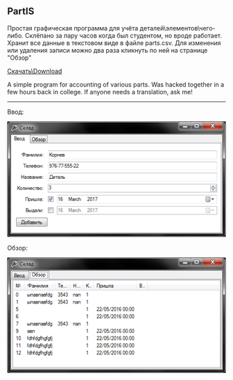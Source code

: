 PartIS
---
Простая графическая программа для учёта деталей\элементов\чего-либо. Склёпано за пару часов когда был студентом, но вроде работает. Хранит все данные в текстовом виде в файле parts.csv. Для изменения или удаления записи можно два раза кликнуть по ней на странице "Обзор"

[Скачать\Download](https://github.com/AlmightyBaka/PartIS/releases/latest)

A simple program for accounting of various parts. Was hacked together in a few hours back in college. If anyone needs a translation, ask me!

---
Ввод:

![Ввод](/DetailIS/img/PartIS_entry.png)

Обзор:

![Обзор](/DetailIS/img/PartIS_view.png)
